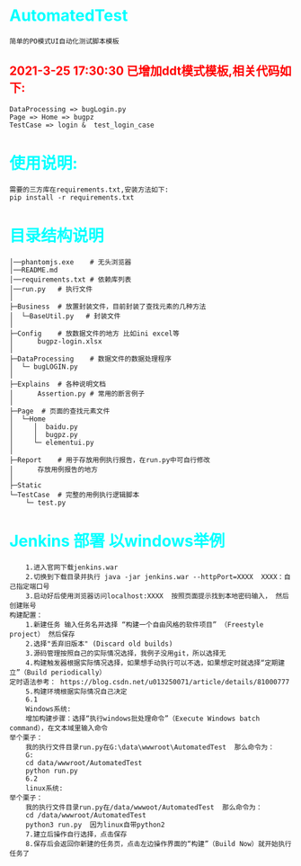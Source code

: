 # <font color=#00ffff>AutomatedTest</font>
    简单的PO模式UI自动化测试脚本模板

## <font color=#FF0000>2021-3-25 17:30:30 已增加ddt模式模板,相关代码如下:</font>
    DataProcessing => bugLogin.py 
    Page => Home => bugpz
    TestCase => login &  test_login_case
    
# <font color=#00ffff>使用说明:</font>
    需要的三方库在requirements.txt,安装方法如下:
    pip install -r requirements.txt


# <font color=#00ffff>目录结构说明</font>
```
│──phantomjs.exe    # 无头浏览器
│──README.md
│──requirements.txt # 依赖库列表
│──run.py   # 执行文件
│
├─Business  # 放置封装文件，目前封装了查找元素的几种方法
│  └─BaseUtil.py   # 封装文件
│
├─Config    # 放数据文件的地方 比如ini excel等
│      bugpz-login.xlsx
│
├─DataProcessing    # 数据文件的数据处理程序
│  └─ bugLOGIN.py
│
├─Explains  # 各种说明文档
│      Assertion.py # 常用的断言例子
│
├─Page  # 页面的查找元素文件
│  └─Home
│     │  baidu.py
│     │  bugpz.py
│     └─ elementui.py
│
├─Report    # 用于存放用例执行报告，在run.py中可自行修改
│      存放用例报告的地方
│
├─Static
└─TestCase  # 完整的用例执行逻辑脚本
    └─ test.py
```

# <font color=#00ffff>Jenkins 部署 以windows举例</font>
```
    1.进入官网下载jenkins.war
    2.切换到下载目录并执行 java -jar jenkins.war --httpPort=XXXX  XXXX：自己指定端口号
    3.启动好后使用浏览器访问localhost:XXXX  按照页面提示找到本地密码输入， 然后创建账号
构建配置：
    1.新建任务 输入任务名并选择 “构建一个自由风格的软件项目” （Freestyle project） 然后保存
    2.选择"丢弃旧版本" (Discard old builds)
    3.源码管理按照自己的实际情况选择，我例子没用git，所以选择无
    4.构建触发器根据实际情况选择，如果想手动执行可以不选，如果想定时就选择“定期建立”（Build periodically）
定时语法参考： https://blog.csdn.net/u013250071/article/details/81000777
    5.构建环境根据实际情况自己决定
    6.1
    Windows系统:
    增加构建步骤：选择“执行windows批处理命令”（Execute Windows batch command），在文本域里输入命令
举个栗子：
    我的执行文件目录run.py在G:\data\wwwroot\AutomatedTest  那么命令为：
    G:
    cd data/wwwroot/AutomatedTest
    python run.py
    6.2
    linux系统:
举个栗子：
    我的执行文件目录run.py在/data/wwwoot/AutomatedTest  那么命令为：
    cd /data/wwwroot/AutomatedTest
    python3 run.py  因为linux自带python2
    7.建立后操作自行选择，点击保存    
    8.保存后会返回你新建的任务页，点击左边操作界面的“构建”（Build Now）就开始执行任务了
```